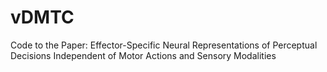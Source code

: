 # vDMTC
Code to the Paper: Effector-Specific Neural Representations of Perceptual Decisions Independent of Motor Actions and Sensory Modalities
